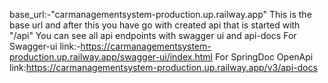 base_url:-"carmanagementsystem-production.up.railway.app"
This is the base url and after this you have go with created api that is started with "/api"
You can see all api endpoints with swagger ui and api-docs
For Swagger-ui link:-https://carmanagementsystem-production.up.railway.app/swagger-ui/index.html
For SpringDoc OpenApi link:https://carmanagementsystem-production.up.railway.app/v3/api-docs